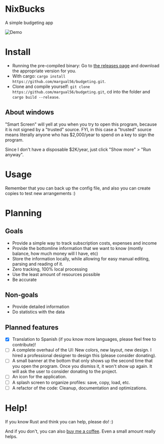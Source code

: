 # NixBucks
A simple budgeting app

![Demo](https://github.com/margual56/budgeting/assets/30444886/74378021-9cb7-4e22-9ea5-c512e6077c5c)

# Install
- Running the pre-compiled binary: Go to [the releases page](https://github.com/margual56/budgeting/releases/latest) and download the appropriate version for you.
- With cargo: `cargo install https://github.com/margual56/budgeting.git`.
- Clone and compile yourself: `git clone https://github.com/margual56/budgeting.git`, cd into the folder and `cargo build --release`.

## About windows
"Smart Screen" will yell at you when you try to open this program, because it is not signed by a "trusted" source.
FYI, in this case a "trusted" source means literally anyone who has $2,000/year to spend on a key to sign the program.

Since I don't have a disposable $2K/year, just click "Show more" > "Run anyway".

# Usage
Remember that you can back up the config file, and also you can create copies to test new arrangements :)

# Planning
## Goals
- Provide a simple way to track subscription costs, expenses and income
- Provide the bottomline information that we want to know (montly balance, how much money will I have, etc)
- Store the information locally, while allowing for easy manual editing, parsing and reading of it.
- Zero tracking, 100% local processing
- Use the least amount of resources possible
- Be accurate

## Non-goals
- Provide detailed information
- Do statistics with the data

## Planned features
- [x] Translation to Spanish (if you know more languages, please feel free to contribute)!
- [ ] A complete overhaul of the UI: New colors, new layout, new design. I hired a professional designer to design this (please consider donating).
- [ ] A small banner at the bottom that only shows up the second time that you open the program. Once you dismiss it, it won't show up again. It will ask the user to consider donating to the project.
- [ ] An icon for the application.
- [ ] A splash screen to organize profiles: save, copy, load, etc.
- [ ] A refactor of the code: Cleanup, documentation and optimizations.

# Help!
If you know Rust and think you can help, please do! :)

And if you don't, you can also [buy me a coffee](https://ko-fi.com/margual56). Even a small amount really helps.
